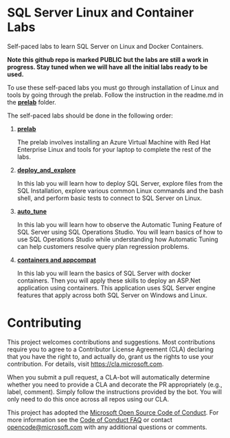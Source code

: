 
# SQL Server Linux and Container Labs

Self-paced labs to learn SQL Server on Linux and Docker Containers.

**Note this github repo is marked PUBLIC but the labs are still a work in progress. Stay tuned when we will have all the initial labs ready to be used.**

To use these self-paced labs you must go through installation of Linux and tools by going through the prelab. Follow the instruction in the readme.md in the [**prelab**](https://github.com/Microsoft/sqllinuxlabs/tree/master/prelab) folder.

The self-paced labs should be done in the following order:

1. [**prelab**](https://github.com/Microsoft/sqllinuxlabs/tree/master/prelab)

    The prelab involves installing an Azure Virtual Machine with Red Hat Enterprise Linux and tools for your laptop to complete the rest of the labs.

2. [**deploy_and_explore**](https://github.com/Microsoft/sqllinuxlabs/tree/master/deploy_and_explore)

    In this lab you will learn how to deploy SQL Server, explore files from the SQL Installation, explore various common Linux commands and the bash shell, and perform basic tests to connect to SQL Server on Linux.

3. [**auto_tune**](https://github.com/Microsoft/sqllinuxlabs/tree/master/auto_tune)

    In this lab you will learn how to observe the Automatic Tuning Feature of SQL Server using SQL Operations Studio. You will learn basics of how to use SQL Operations Studio while understanding how Automatic Tuning can help customers resolve query plan regression problems.

4. [**containers and appcompat**](https://github.com/Microsoft/sqllinuxlabs/tree/master/containers)

    In this lab you will learn the basics of SQL Server with docker containers. Then you will apply these skills to deploy an ASP.Net application using containers. This application uses SQL Server engine features that apply across both SQL Server on Windows and Linux.

# Contributing

This project welcomes contributions and suggestions.  Most contributions require you to agree to a
Contributor License Agreement (CLA) declaring that you have the right to, and actually do, grant us
the rights to use your contribution. For details, visit https://cla.microsoft.com.

When you submit a pull request, a CLA-bot will automatically determine whether you need to provide
a CLA and decorate the PR appropriately (e.g., label, comment). Simply follow the instructions
provided by the bot. You will only need to do this once across all repos using our CLA.

This project has adopted the [Microsoft Open Source Code of Conduct](https://opensource.microsoft.com/codeofconduct/).
For more information see the [Code of Conduct FAQ](https://opensource.microsoft.com/codeofconduct/faq/) or
contact [opencode@microsoft.com](mailto:opencode@microsoft.com) with any additional questions or comments.
